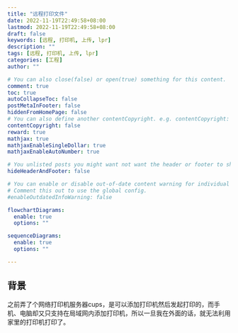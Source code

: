 ```yaml
---
title: "远程打印文件"
date: 2022-11-19T22:49:58+08:00
lastmod: 2022-11-19T22:49:58+08:00
draft: false
keywords: [远程, 打印机, 上传, lpr]
description: ""
tags: [远程, 打印机, 上传, lpr]
categories: [工程]
author: ""

# You can also close(false) or open(true) something for this content.
comment: true
toc: true
autoCollapseToc: false
postMetaInFooter: false
hiddenFromHomePage: false
# You can also define another contentCopyright. e.g. contentCopyright: "This is another copyright."
contentCopyright: false
reward: true
mathjax: true
mathjaxEnableSingleDollar: true
mathjaxEnableAutoNumber: true

# You unlisted posts you might want not want the header or footer to show
hideHeaderAndFooter: false

# You can enable or disable out-of-date content warning for individual post.
# Comment this out to use the global config.
#enableOutdatedInfoWarning: false

flowchartDiagrams:
  enable: true
  options: ""

sequenceDiagrams: 
  enable: true
  options: ""

---
```


## 背景

之前弄了个网络打印机服务器cups，是可以添加打印机然后发起打印的，而手机、电脑却又只支持在局域网内添加打印机，所以一旦我在外面的话，就无法利用家里的打印机打印了。
